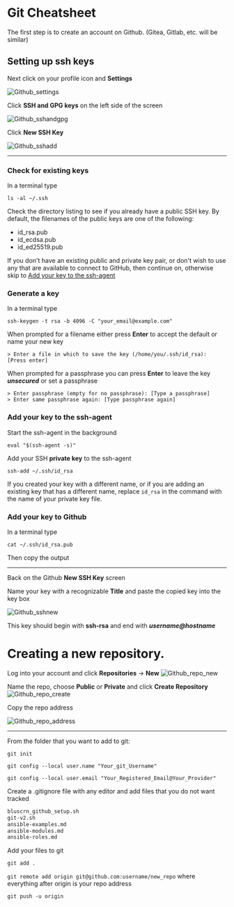 Git Cheatsheet
===

The first step is to create an account on Github. (Gitea, Gitlab, etc. will be similar)

## Setting up ssh keys

Next click on your profile icon and **Settings**

![Github_settings](resources/github_settings.png)

Click **SSH and GPG keys** on the left side of the screen

![Github_sshandgpg](resources/github_sshandgpg.png)

Click **New SSH Key**

![Github_sshadd](resources/github_sshadd.png)

*****
### Check for existing keys

In a terminal type

`ls -al ~/.ssh`

Check the directory listing to see if you already have a public SSH key. By default, the filenames of the public keys are one of the following:

- id_rsa.pub
- id_ecdsa.pub
- id_ed25519.pub

If you don't have an existing public and private key pair, or don't wish to use any that are available to connect to GitHub, then continue on, otherwise skip to [Add your key to the ssh-agent](#add-your-key-to-the-ssh-agent)

### Generate a key

In a terminal type

`ssh-keygen -t rsa -b 4096 -C "your_email@example.com"`

When prompted for a filename either press **Enter** to accept the default or name your new key

`> Enter a file in which to save the key (/home/you/.ssh/id_rsa): [Press enter]`

When prompted for a passphrase you can press **Enter** to leave the key __*unsecured*__ or set a passphrase

```
> Enter passphrase (empty for no passphrase): [Type a passphrase]
> Enter same passphrase again: [Type passphrase again]
```

### Add your key to the ssh-agent

Start the ssh-agent in the background

`eval "$(ssh-agent -s)"`

Add your SSH **private key** to the ssh-agent

`ssh-add ~/.ssh/id_rsa`

If you created your key with a different name, or if you are adding an existing key that has a different name, replace `id_rsa` in the command with the name of your private key file.

### Add your key to Github

In a terminal type

`cat ~/.ssh/id_rsa.pub`

Then copy the output

*****

Back on the Github **New SSH Key** screen

Name your key with a recognizable **Title** and paste the copied key into the key box

![Github_sshnew](resources/github_sshnew.png)

This key should begin with **ssh-rsa** and end with __*username@hostname*__

Creating a new repository.
===

Log into your account and click **Repositories** -> **New**
![Github_repo_new](resources/github_repo_new.png)


Name the repo, choose **Public** or **Private** and click **Create Repository**
![Github_repo_create](resources/github_repo_create.png)


Copy the repo address

![Github_repo_address](resources/github_repo_address.png)

*****

From the folder that you want to add to git:

`git init`

`git config --local user.name "Your_git_Username"`

`git config --local user.email "Your_Registered_Email@Your_Provider"`

Create a .gitignore file with any editor and add files that you do not want tracked

```txt
bluscrn_github_setup.sh
git-v2.sh
ansible-examples.md
ansible-modules.md
ansible-roles.md
```

Add your files to git

`git add .`

`git remote add origin git@github.com:username/new_repo` where everything after origin is your repo address

`git push -u origin`